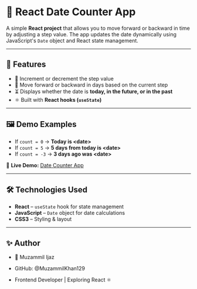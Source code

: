 # 📅 React Date Counter App

A simple **React project** that allows you to move forward or backward in time by adjusting a step value. The app updates the date dynamically using JavaScript's `Date` object and React state management.

---

## 📌 Features

- 🔢 Increment or decrement the step value
- 📅 Move forward or backward in days based on the current step
- ⏳ Displays whether the date is **today, in the future, or in the past**
- ⚛️ Built with **React hooks (`useState`)**

---

## 🖼️ Demo Examples

- If `count = 0` → **Today is \<date>**
- If `count = 5` → **5 days from today is \<date>**
- If `count = -3` → **3 days ago was \<date>**

🔗 **Live Demo:** [Date Counter App](https://muzammilkhan129.github.io/Date-Counter/)

---

## 🛠️ Technologies Used

- **React** – `useState` hook for state management
- **JavaScript** – `Date` object for date calculations
- **CSS3** – Styling & layout

---

## ✨ Author

- 👤 Muzammil Ijaz

- GitHub: @MuzammilKhan129

- Frontend Developer | Exploring React ⚛️
